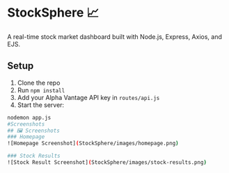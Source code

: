 # StockSphere 📈

A real-time stock market dashboard built with Node.js, Express, Axios, and EJS.

## Setup

1. Clone the repo
2. Run `npm install`
3. Add your Alpha Vantage API key in `routes/api.js`
4. Start the server:

```bash
nodemon app.js
#Screenshots
## 🖼️ Screenshots
### Homepage
![Homepage Screenshot](StockSphere/images/homepage.png)

### Stock Results
![Stock Result Screenshot](StockSphere/images/stock-results.png)


